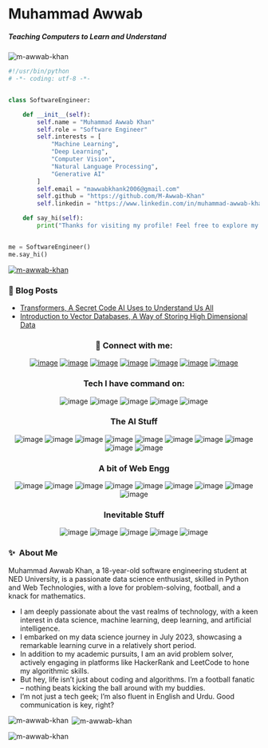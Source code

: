 <h1 align="left">Muhammad Awwab</h1>
<h5 align="left">Teaching Computers to Learn and Understand</h3>
<p align="left"> <img src="https://komarev.com/ghpvc/?username=m-awwab-khan&label=Profile%20views&color=0e75b6&style=flat" alt="m-awwab-khan" /> </p>

```python
#!/usr/bin/python
# -*- coding: utf-8 -*-


class SoftwareEngineer:

    def __init__(self):
        self.name = "Muhammad Awwab Khan"
        self.role = "Software Engineer"
        self.interests = [
            "Machine Learning", 
            "Deep Learning", 
            "Computer Vision", 
            "Natural Language Processing", 
            "Generative AI"
        ]
        self.email = "mawwabkhank2006@gmail.com"
        self.github = "https://github.com/M-Awwab-Khan"
        self.linkedin = "https://www.linkedin.com/in/muhammad-awwab-khan/"

    def say_hi(self):
        print("Thanks for visiting my profile! Feel free to explore my projects.")


me = SoftwareEngineer()
me.say_hi()

```

<p align="left"> <a href="https://github.com/ryo-ma/github-profile-trophy"><img src="https://github-profile-trophy.vercel.app/?username=m-awwab-khan" alt="m-awwab-khan" /></a> </p>

### 📝 Blog Posts

- [Transformers, A Secret Code AI Uses to Understand Us All](https://aiclubofficial.medium.com/the-transformers-a-secret-code-ai-uses-to-understand-us-all-926bcffb2c93)
- [Introduction to Vector Databases, A Way of Storing High Dimensional Data](https://aiclubofficial.medium.com/introduction-to-vector-databases-a-way-of-storing-high-dimensional-data-d0029751c1e7)

<div align="center">

### 🔗 Connect with me:
[![image](https://img.shields.io/badge/Gmail-D14836?style=for-the-badge&logo=gmail&logoColor=white)](mailto:mawwabkhank2006@gmail.com)
[![image](https://img.shields.io/badge/LinkedIn-0077B5?style=for-the-badge&logo=linkedin&logoColor=white)](https://www.linkedin.com/in/muhammad-awwab-khan/)
[![image](https://img.shields.io/badge/linktree-39E09B?style=for-the-badge&logo=linktree&logoColor=white)]()
[![image](https://img.shields.io/badge/Kaggle-20BEFF?style=for-the-badge&logo=Kaggle&logoColor=white)](https://www.kaggle.com/muhammadawwabkhan)
[![image](https://img.shields.io/badge/-LeetCode-FFA116?style=for-the-badge&logo=LeetCode&logoColor=black)](https://leetcode.com/u/mawwabkhank2006/)
[![image](https://img.shields.io/badge/linktree-39E09B?style=for-the-badge&logo=linktree&logoColor=white)](https://linktr.ee/muhammad_awwab_khan)
[![image](https://img.shields.io/badge/-Hackerrank-2EC866?style=for-the-badge&logo=HackerRank&logoColor=white)](https://www.hackerrank.com/profile/mawwabkhank2006)

### Tech I have command on:
![image](https://img.shields.io/badge/Python-FFD43B?style=for-the-badge&logo=python&logoColor=blue)
![image](https://img.shields.io/badge/JavaScript-323330?style=for-the-badge&logo=javascript&logoColor=F7DF1E)
![image](	https://img.shields.io/badge/C%2B%2B-00599C?style=for-the-badge&logo=c%2B%2B&logoColor=white)
![image](https://img.shields.io/badge/TypeScript-007ACC?style=for-the-badge&logo=typescript&logoColor=white)
![image](https://img.shields.io/badge/Qt-41CD52?style=for-the-badge&logo=qt&logoColor=white)

### The AI Stuff
![image](https://img.shields.io/badge/Numpy-777BB4?style=for-the-badge&logo=numpy&logoColor=white)
![image](https://img.shields.io/badge/Pandas-2C2D72?style=for-the-badge&logo=pandas&logoColor=white)
![image](https://img.shields.io/badge/Plotly-239120?style=for-the-badge&logo=plotly&logoColor=white)
![image](https://img.shields.io/badge/scikit_learn-F7931E?style=for-the-badge&logo=scikit-learn&logoColor=white)
![image](https://img.shields.io/badge/SciPy-654FF0?style=for-the-badge&logo=SciPy&logoColor=white)
![image](https://img.shields.io/badge/Streamlit-FF4B4B?style=for-the-badge&logo=Streamlit&logoColor=white)
![image](https://img.shields.io/badge/TensorFlow-FF6F00?style=for-the-badge&logo=TensorFlow&logoColor=white)
![image](https://img.shields.io/badge/Keras-D00000?style=for-the-badge&logo=Keras&logoColor=white)
![image](https://img.shields.io/badge/PyTorch-EE4C2C?style=for-the-badge&logo=pytorch&logoColor=white)
![image](https://img.shields.io/badge/langchain-1C3C3C?style=for-the-badge&logo=langchain&logoColor=white)

### A bit of Web Engg
![image](https://img.shields.io/badge/next%20js-000000?style=for-the-badge&logo=nextdotjs&logoColor=white)
![image](https://img.shields.io/badge/React-20232A?style=for-the-badge&logo=react&logoColor=61DAFB)
![image](https://img.shields.io/badge/Tailwind_CSS-38B2AC?style=for-the-badge&logo=tailwind-css&logoColor=white)
![image](https://img.shields.io/badge/Gatsby-663399?style=for-the-badge&logo=gatsby&logoColor=white)
![image](https://img.shields.io/badge/Flask-000000?style=for-the-badge&logo=flask&logoColor=white)
![image](https://img.shields.io/badge/firebase-ffca28?style=for-the-badge&logo=firebase&logoColor=black)
![image](https://img.shields.io/badge/fastapi-109989?style=for-the-badge&logo=FASTAPI&logoColor=white)
![image](https://img.shields.io/badge/MongoDB-4EA94B?style=for-the-badge&logo=mongodb&logoColor=white)
![image](https://img.shields.io/badge/Sqlite-003B57?style=for-the-badge&logo=sqlite&logoColor=white)

### Inevitable Stuff
![image](https://img.shields.io/badge/GIT-E44C30?style=for-the-badge&logo=git&logoColor=white)
![image](https://img.shields.io/badge/alacritty-F46D01?style=for-the-badge&logo=alacritty&logoColor=white)
![image](https://img.shields.io/badge/NeoVim-%2357A143.svg?&style=for-the-badge&logo=neovim&logoColor=white)
![image](https://img.shields.io/badge/VIM-%2311AB00.svg?&style=for-the-badge&logo=vim&logoColor=white)
![image](https://img.shields.io/badge/VSCode-0078D4?style=for-the-badge&logo=visual%20studio%20code&logoColor=white)

</div>

### ✨&nbsp; About Me
Muhammad Awwab Khan, a 18-year-old software engineering student at NED University, is a passionate data science enthusiast, skilled in Python and Web Technologies, with a love for problem-solving, football, and a knack for mathematics.

- I am deeply passionate about the vast realms of technology, with a keen interest in data science, machine learning, deep learning, and artificial intelligence.
- I embarked on my data science journey in July 2023, showcasing a remarkable learning curve in a relatively short period.
- In addition to my academic pursuits, I am an avid problem solver, actively engaging in platforms like HackerRank and LeetCode to hone my algorithmic skills.
- But hey, life isn’t just about coding and algorithms. I’m a football fanatic – nothing beats kicking the ball around with my buddies.
- I’m not just a tech geek; I’m also fluent in English and Urdu. Good communication is key, right?

<p><img align="left" src="https://github-readme-stats.vercel.app/api/top-langs/?username=m-awwab-khan&size_weight=0.5&count_weight=0.5&langs_count=10&show_icons=true&locale=en&layout=normal" alt="m-awwab-khan" /></p>

<p>&nbsp;<img align="center" src="https://github-readme-stats.vercel.app/api?username=m-awwab-khan&show_icons=true&locale=en" alt="m-awwab-khan" /></p>

<p><img align="center" src="https://github-readme-streak-stats.herokuapp.com/?user=m-awwab-khan&" alt="m-awwab-khan" /></p>
